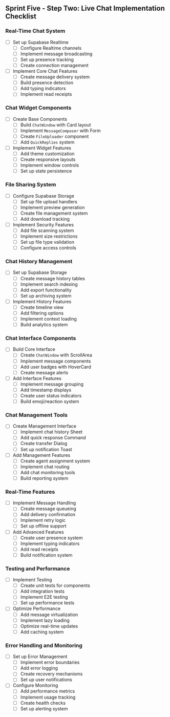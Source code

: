 ## Sprint Five - Step Two: Live Chat Implementation Checklist

### Real-Time Chat System
- [ ] Set up Supabase Realtime
  - [ ] Configure Realtime channels
  - [ ] Implement message broadcasting
  - [ ] Set up presence tracking
  - [ ] Create connection management

- [ ] Implement Core Chat Features
  - [ ] Create message delivery system
  - [ ] Build presence detection
  - [ ] Add typing indicators
  - [ ] Implement read receipts

### Chat Widget Components
- [ ] Create Base Components
  - [ ] Build `ChatWindow` with Card layout
  - [ ] Implement `MessageComposer` with Form
  - [ ] Create `FileUploader` component
  - [ ] Add `QuickReplies` system

- [ ] Implement Widget Features
  - [ ] Add theme customization
  - [ ] Create responsive layouts
  - [ ] Implement window controls
  - [ ] Set up state persistence

### File Sharing System
- [ ] Configure Supabase Storage
  - [ ] Set up file upload handlers
  - [ ] Implement preview generation
  - [ ] Create file management system
  - [ ] Add download tracking

- [ ] Implement Security Features
  - [ ] Add file scanning system
  - [ ] Implement size restrictions
  - [ ] Set up file type validation
  - [ ] Configure access controls

### Chat History Management
- [ ] Set up Supabase Storage
  - [ ] Create message history tables
  - [ ] Implement search indexing
  - [ ] Add export functionality
  - [ ] Set up archiving system

- [ ] Implement History Features
  - [ ] Create timeline view
  - [ ] Add filtering options
  - [ ] Implement context loading
  - [ ] Build analytics system

### Chat Interface Components
- [ ] Build Core Interface
  - [ ] Create `ChatWindow` with ScrollArea
  - [ ] Implement message components
  - [ ] Add user badges with HoverCard
  - [ ] Create message alerts

- [ ] Add Interface Features
  - [ ] Implement message grouping
  - [ ] Add timestamp displays
  - [ ] Create user status indicators
  - [ ] Build emoji/reaction system

### Chat Management Tools
- [ ] Create Management Interface
  - [ ] Implement chat history Sheet
  - [ ] Add quick response Command
  - [ ] Create transfer Dialog
  - [ ] Set up notification Toast

- [ ] Add Management Features
  - [ ] Create agent assignment system
  - [ ] Implement chat routing
  - [ ] Add chat monitoring tools
  - [ ] Build reporting system

### Real-Time Features
- [ ] Implement Message Handling
  - [ ] Create message queueing
  - [ ] Add delivery confirmation
  - [ ] Implement retry logic
  - [ ] Set up offline support

- [ ] Add Advanced Features
  - [ ] Create user presence system
  - [ ] Implement typing indicators
  - [ ] Add read receipts
  - [ ] Build notification system

### Testing and Performance
- [ ] Implement Testing
  - [ ] Create unit tests for components
  - [ ] Add integration tests
  - [ ] Implement E2E testing
  - [ ] Set up performance tests

- [ ] Optimize Performance
  - [ ] Add message virtualization
  - [ ] Implement lazy loading
  - [ ] Optimize real-time updates
  - [ ] Add caching system

### Error Handling and Monitoring
- [ ] Set up Error Management
  - [ ] Implement error boundaries
  - [ ] Add error logging
  - [ ] Create recovery mechanisms
  - [ ] Set up user notifications

- [ ] Configure Monitoring
  - [ ] Add performance metrics
  - [ ] Implement usage tracking
  - [ ] Create health checks
  - [ ] Set up alerting system 